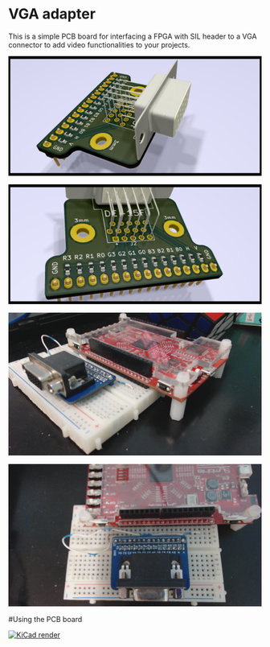 # VGA adapter
This is a simple PCB board for interfacing a FPGA with SIL header to a VGA connector to add video functionalities to your projects.

![KiCad render](photos/VGA1.png)

![KiCad render](photos/VGA2.png)

![photo1](photos/VGA_and_FPGA1.jpg)

![photo2](photos/VGA_and_FPGA2.jpg)

#Using the PCB board

[![KiCad render](photos/VGA.gif)](https://www.youtube.com/watch?v=zfjPtc4_cl0)
